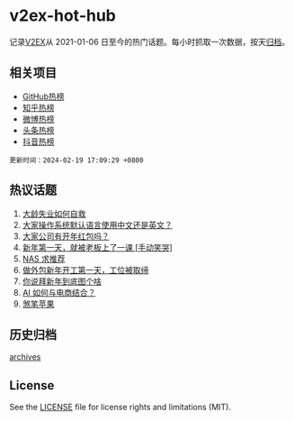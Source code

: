 # v2ex-hot-hub

 记录[V2EX](https://www.v2ex.com/)从 2021-01-06 日至今的热门话题。每小时抓取一次数据，按天[归档](archives)。
 
 ## 相关项目

- [GitHub热榜](https://github.com/lonnyzhang423/github-hot-hub)
- [知乎热榜](https://github.com/lonnyzhang423/zhihu-hot-hub)
- [微博热榜](https://github.com/lonnyzhang423/weibo-hot-hub)
- [头条热榜](https://github.com/lonnyzhang423/toutiao-hot-hub)
- [抖音热榜](https://github.com/lonnyzhang423/douyin-hot-hub)


 `更新时间：2024-02-19 17:09:29 +0800`

## 热议话题

1. [大龄失业如何自救](https://www.v2ex.com/t/1016391)
1. [大家操作系统默认语言使用中文还是英文？](https://www.v2ex.com/t/1016405)
1. [大家公司有开年红包吗？](https://www.v2ex.com/t/1016407)
1. [新年第一天，就被老板上了一课 [手动笑哭]](https://www.v2ex.com/t/1016302)
1. [NAS 求推荐](https://www.v2ex.com/t/1016490)
1. [做外包新年开工第一天，工位被取缔](https://www.v2ex.com/t/1016412)
1. [你说拜新年到底图个啥](https://www.v2ex.com/t/1016467)
1. [AI 如何与电商结合？](https://www.v2ex.com/t/1016396)
1. [煞笔苹果](https://www.v2ex.com/t/1016364)

## 历史归档

[archives](archives)

## License

See the [LICENSE](LICENSE) file for license rights and limitations (MIT).
